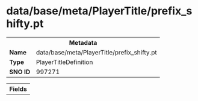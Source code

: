 <h1>data/base/meta/PlayerTitle/prefix_shifty.pt</h1><table><tr><th colspan="100%">Metadata</th></tr><tr><td><b>Name</b></td><td>data/base/meta/PlayerTitle/prefix_shifty.pt</td></tr><tr><td><b>Type</b></td><td>PlayerTitleDefinition</td></tr><tr><td><b>SNO ID</b></td><td>997271</td></tr></table>

<table><tr><th colspan="100%">Fields</th></tr></table>

